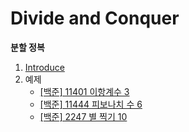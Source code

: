 # Divide and Conquer
**분할 정복**

1. [Introduce](https://github.com/choiish98/PS/blob/main/Divide%20and%20Conquer/Introduce.md)
2. 예제
   - [[백준] 11401 이항계수 3](https://github.com/choiish98/PS/blob/main/Divide%20and%20Conquer/%5B%EB%B0%B1%EC%A4%80%5D%2011401%20%EC%9D%B4%ED%95%AD%EA%B3%84%EC%88%98%203.md)
   - [[백준] 11444 피보나치 수 6]()
   - [[백준] 2247 별 찍기 10]()
